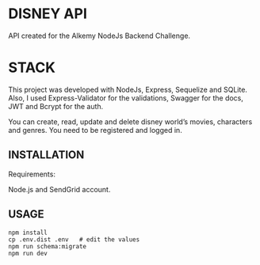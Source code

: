 # DISNEY API

API created for the Alkemy NodeJs Backend Challenge.

# STACK
This project was developed  with NodeJs, Express, Sequelize and SQLite. Also, I used Express-Validator for the validations, Swagger for the docs, JWT and Bcrypt for the auth. 

You can create, read, update and delete disney world’s movies, characters and genres. You need to be registered and logged in.

## INSTALLATION

Requirements:

Node.js and SendGrid account.

## USAGE

```
npm install
cp .env.dist .env   # edit the values
npm run schema:migrate
npm run dev
```

